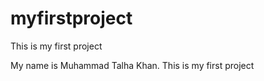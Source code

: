 # myfirstproject
This is my first project

My name is Muhammad Talha Khan. This is my first project
